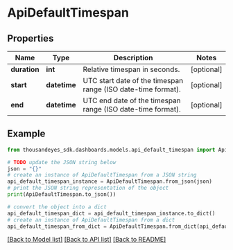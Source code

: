 # ApiDefaultTimespan


## Properties

Name | Type | Description | Notes
------------ | ------------- | ------------- | -------------
**duration** | **int** | Relative timespan in seconds. | [optional] 
**start** | **datetime** | UTC start date of the timespan range (ISO date-time format). | [optional] 
**end** | **datetime** | UTC end date of the timespan range (ISO date-time format). | [optional] 

## Example

```python
from thousandeyes_sdk.dashboards.models.api_default_timespan import ApiDefaultTimespan

# TODO update the JSON string below
json = "{}"
# create an instance of ApiDefaultTimespan from a JSON string
api_default_timespan_instance = ApiDefaultTimespan.from_json(json)
# print the JSON string representation of the object
print(ApiDefaultTimespan.to_json())

# convert the object into a dict
api_default_timespan_dict = api_default_timespan_instance.to_dict()
# create an instance of ApiDefaultTimespan from a dict
api_default_timespan_from_dict = ApiDefaultTimespan.from_dict(api_default_timespan_dict)
```
[[Back to Model list]](../README.md#documentation-for-models) [[Back to API list]](../README.md#documentation-for-api-endpoints) [[Back to README]](../README.md)


